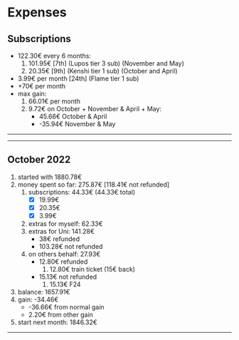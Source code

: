 
# Expenses

## Subscriptions

- 122.30€ every 6 months:
    1. 101.95€ [7th] (Lupos tier 3 sub) (November and May)
    2. 20.35€ [9th] (Kenshi tier 1 sub) (October and April)
- 3.99€ per month [24th] (Flame tier 1 sub)
- +70€ per month
- max gain:
    1. 66.01€ per month
    2. 9.72€ on October + November & April + May:
        - 45.66€ October & April
        - -35.94€ November & May

---
---

## October 2022

1. started with 1880.78€
2. money spent so far: 275.87€ [118.41€ not refunded]
    1. subscriptions: 44.33€ (44.33€ total)
        - [x] 19.99€
        - [x] 20.35€
        - [x] 3.99€
    2. extras for myself: 62.33€
    3. extras for Uni: 141.28€
        - 38€ refunded
        - 103.28€ not refunded
    4. on others behalf: 27.93€
        - 12.80€ refunded
            1. 12.80€ train ticket (15€ back)
        - 15.13€ not refunded
            1. 15.13€ F24
3. balance: 1657.91€
4. gain: -34.46€
    - -36.66€ from normal gain
    - 2.20€ from other gain
5. start next month: 1846.32€

---
